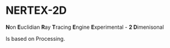 # NERTEX-2D
**N**on **E**uclidian **R**ay **T**racing **E**ngine **E**xperimental - **2 D**imenisonal

Is based on Processing.
